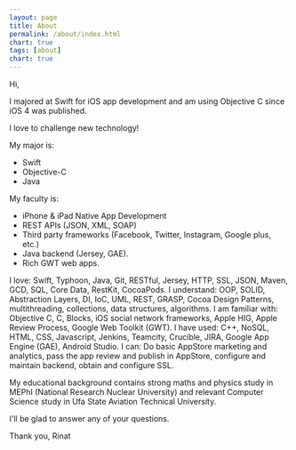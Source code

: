 ```yaml
---
layout: page
title: About
permalink: /about/index.html
chart: true
tags: [about]
chart: true
---
```



Hi,

I majored at Swift for iOS app development and am using Objective C since iOS 4 was published. 

I love to challenge new technology!  

My major is: 
- Swift 
- Objective-C   
- Java 

My faculty is: 
- iPhone &amp; iPad Native App Development 
- REST APIs (JSON, XML, SOAP) 
- Third party frameworks (Facebook, Twitter, Instagram, Google plus, etc.) 
- Java backend (Jersey, GAE).
- Rich GWT web apps. 


I love: Swift, Typhoon, Java, Git, RESTful, Jersey, HTTP, SSL, JSON, Maven, GCD, SQL, Core Data, RestKit, CocoaPods.
I understand: OOP, SOLID, Abstraction Layers, DI, IoC, UML, REST, GRASP, Cocoa Design Patterns, multithreading, collections, data structures, algorithms. 
I am familiar with: Objective C, C, Blocks, iOS social network frameworks, Apple HIG, Apple Review Process, Google Web Toolkit (GWT).
I have used: C++, NoSQL, HTML, CSS, Javascript, Jenkins, Teamcity, Crucible, JIRA, Google App Engine (GAE), Android Studio.
I can: Do basic AppStore marketing and analytics, pass the app review and publish in AppStore, configure and maintain backend, obtain and configure SSL.


My educational background contains strong maths and physics study in MEPhI (National Research Nuclear University) and relevant Computer Science study in Ufa State Aviation Technical University.


I'll be glad to answer any of your questions.  


Thank you, 
Rinat